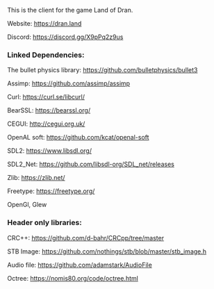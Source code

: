 This is the client for the game Land of Dran.

Website:
https://dran.land

Discord:
https://discord.gg/X9pPq2z9us

### Linked Dependencies:

The bullet physics library:
https://github.com/bulletphysics/bullet3

Assimp:
https://github.com/assimp/assimp

Curl:
https://curl.se/libcurl/

BearSSL:
https://bearssl.org/

CEGUI:
http://cegui.org.uk/

OpenAL soft:
https://github.com/kcat/openal-soft

SDL2:
https://www.libsdl.org/

SDL2_Net:
https://github.com/libsdl-org/SDL_net/releases

Zlib:
https://zlib.net/

Freetype:
https://freetype.org/

OpenGl, Glew

### Header only libraries:

CRC++:
https://github.com/d-bahr/CRCpp/tree/master

STB Image:
https://github.com/nothings/stb/blob/master/stb_image.h

Audio file:
https://github.com/adamstark/AudioFile

Octree:
https://nomis80.org/code/octree.html
